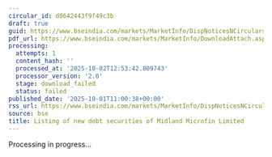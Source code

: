 ```yaml
---
circular_id: d0642443f9f49c3b
draft: true
guid: https://www.bseindia.com/markets/MarketInfo/DispNoticesNCirculars.aspx?Noticeid={824D98BA-443B-4D2F-BCAB-E2501248270E}&noticeno=20251001-28&dt=10/01/2025&icount=28&totcount=83&flag=0
pdf_url: https://www.bseindia.com/markets/MarketInfo/DownloadAttach.aspx?id=20251001-28&attachedId=
processing:
  attempts: 1
  content_hash: ''
  processed_at: '2025-10-02T12:53:42.809743'
  processor_version: '2.0'
  stage: download_failed
  status: failed
published_date: '2025-10-01T11:00:38+00:00'
rss_url: https://www.bseindia.com/markets/MarketInfo/DispNoticesNCirculars.aspx?Noticeid={824D98BA-443B-4D2F-BCAB-E2501248270E}&noticeno=20251001-28&dt=10/01/2025&icount=28&totcount=83&flag=0
source: bse
title: Listing of new debt securities of Midland Microfin Limited
---
```


Processing in progress...